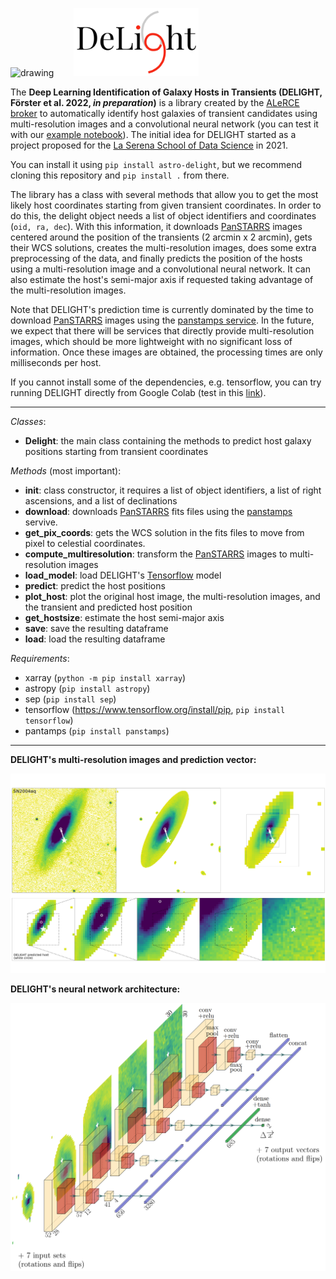 <p float="left">
<img src="http://alerce.science/static/img/alerce_logo.cc79ccea2406.png" alt="drawing" width="300"/>
&nbsp; &nbsp; &nbsp;&nbsp;
<img src="https://raw.githubusercontent.com/fforster/DELIGHT/main/figures/Delight.png" alt="drawing" width="200"/>
</p>

The **Deep Learning Identification of Galaxy Hosts in Transients (DELIGHT, Förster et al. 2022, *in preparation*)** is a library created by the [ALeRCE broker](http://alerce.science) to automatically identify host galaxies of transient candidates using multi-resolution images and a convolutional neural network (you can test it with our [example notebook](https://nbviewer.org/github/fforster/DELIGHT/blob/main/notebook/Delight_example_notebook.ipynb)). The initial idea for DELIGHT started as a project proposed for the [La Serena School of Data Science](http://lssds.aura-astronomy.org/winter_school/content/2021-la-serena-school-data-science) in 2021.

You can install it using `pip install astro-delight`, but we recommend cloning this repository and `pip install .` from there.

The library has a class with several methods that allow you to get the most likely host coordinates starting from given transient coordinates. In order to do this, the delight object needs a list of object identifiers and coordinates (`oid, ra, dec`). With this information, it downloads [PanSTARRS](https://outerspace.stsci.edu/display/PANSTARRS/) images centered around the position of the transients (2 arcmin x 2 arcmin), gets their WCS solutions, creates the multi-resolution images, does some extra preprocessing of the data, and finally predicts the position of the hosts using a multi-resolution image and a convolutional neural network. It can also estimate the host's semi-major axis if requested taking advantage of the multi-resolution images.

Note that DELIGHT's prediction time is currently dominated by the time to download [PanSTARRS](https://outerspace.stsci.edu/display/PANSTARRS/) images using the [panstamps service](https://panstamps.readthedocs.io/en/master/). In the future, we expect that there will be services that directly provide multi-resolution images, which should be more lightweight with no significant loss of information. Once these images are obtained, the processing times are only milliseconds per host.

If you cannot install some of the dependencies, e.g. tensorflow, you can try running DELIGHT directly from Google Colab (test in this [link](https://colab.research.google.com/github/fforster/DELIGHT/blob/main/notebook/Delight_example_notebook.ipynb)).

---

*Classes*:

* **Delight**: the main class containing the methods to predict host galaxy positions starting from transient coordinates

*Methods* (most important):

* **init**: class constructor, it requires a list of object identifiers, a list of right ascensions, and a list of declinations
* **download**: downloads [PanSTARRS](https://outerspace.stsci.edu/display/PANSTARRS/) fits files using the [panstamps](https://panstamps.readthedocs.io/en/master/) servive.
* **get_pix_coords**: gets the WCS solution in the fits files to move from pixel to celestial coordinates.  
* **compute_multiresolution**: transform the [PanSTARRS](https://outerspace.stsci.edu/display/PANSTARRS/) images to multi-resolution images
* **load_model**: load DELIGHT's [Tensorflow](https://www.tensorflow.org/) model
* **predict**: predict the host positions
* **plot_host**: plot the original host image, the multi-resolution images, and the transient and predicted host position
* **get_hostsize**: estimate the host semi-major axis
* **save**: save the resulting dataframe
* **load**: load the resulting dataframe

*Requirements*:

* xarray (`python -m pip install xarray`)
* astropy (`pip install astropy`)
* sep (`pip install sep`)
* tensorflow (https://www.tensorflow.org/install/pip, `pip install tensorflow`)
* pantamps (`pip install panstamps`)

--- 
**DELIGHT's multi-resolution images and prediction vector:**

<img src="https://raw.githubusercontent.com/fforster/DELIGHT/main/figures/multi-resolution.png" alt="drawing" width="800"/>

**DELIGHT's neural network architecture:**

<img src="https://raw.githubusercontent.com/fforster/DELIGHT/main/figures/delight_architecture.png" alt="drawing" width="800"/>
